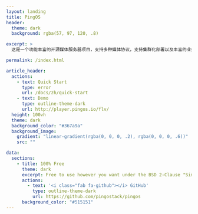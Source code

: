 ```yaml
---
layout: landing
title: PingOS
header:
  theme: dark
  background: rgba(57, 97, 120, .8)

excerpt: >
  这是一个功能丰富的开源媒体服务器项目，支持多种媒体协议，支持集群化部署以及丰富的业务开发接口。

permalink: /index.html

article_header:
  actions:
    - text: Quick Start
      type: error
      url: /docs/zh/quick-start
    - text: Demo
      type: outline-theme-dark
      url: http://player.pingos.io/flv/
  height: 100vh
  theme: dark
  background_color: "#367a9a"
  background_image:
    gradient: "linear-gradient(rgba(0, 0, 0, .2), rgba(0, 0, 0, .6))"
    src: ""

data:
  sections:
    - title: 100% Free
      theme: dark
      excerpt: Free to use however you want under the BSD 2-Clause "Simplified" License. Clone it, fork it, customize it, whatever!
      actions:
        - text: '<i class="fab fa-github"></i> GitHub'
          type: outline-theme-dark
          url: https://github.com/pingostack/pingos
      background_color: "#515151"
---
```

